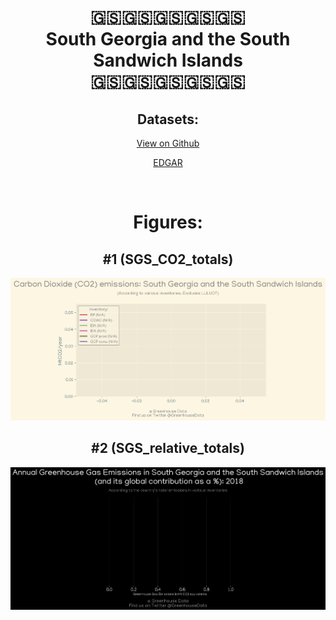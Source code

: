
<center>
<h1 align="center">
🇬🇸🇬🇸🇬🇸🇬🇸🇬🇸
<br>
South Georgia and the South Sandwich Islands
<br>
🇬🇸🇬🇸🇬🇸🇬🇸🇬🇸
</h1>
<h2>Datasets:</h2>
<p><a href="https://github.com/dquintani/GreenhouseData/tree/master/country_data/SGS_South Georgia and the South Sandwich Islands/data">View on Github</a>
<br></p><p><a href="data/SGS_EDGAR.csv">EDGAR</a></p><p><br></p>
<h1>Figures:</h1><h2>#1 (SGS_CO2_totals)</h2>
<p><img alt="" src="figures/SGS_CO2_totals.png" /></p><h2>#2 (SGS_relative_totals)</h2>
<p><img alt="" src="figures/SGS_relative_totals.png" /></p>